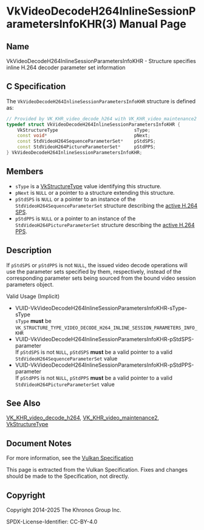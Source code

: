 # VkVideoDecodeH264InlineSessionParametersInfoKHR(3) Manual Page

## Name

VkVideoDecodeH264InlineSessionParametersInfoKHR - Structure specifies inline H.264 decoder parameter set information



## [](#_c_specification)C Specification

The `VkVideoDecodeH264InlineSessionParametersInfoKHR` structure is defined as:

```c++
// Provided by VK_KHR_video_decode_h264 with VK_KHR_video_maintenance2
typedef struct VkVideoDecodeH264InlineSessionParametersInfoKHR {
    VkStructureType                            sType;
    const void*                                pNext;
    const StdVideoH264SequenceParameterSet*    pStdSPS;
    const StdVideoH264PictureParameterSet*     pStdPPS;
} VkVideoDecodeH264InlineSessionParametersInfoKHR;
```

## [](#_members)Members

- `sType` is a [VkStructureType](https://registry.khronos.org/vulkan/specs/latest/man/html/VkStructureType.html) value identifying this structure.
- `pNext` is `NULL` or a pointer to a structure extending this structure.
- `pStdSPS` is `NULL` or a pointer to an instance of the `StdVideoH264SequenceParameterSet` structure describing the [active H.264 SPS](https://registry.khronos.org/vulkan/specs/latest/html/vkspec.html#decode-h264-active-sps).
- `pStdPPS` is `NULL` or a pointer to an instance of the `StdVideoH264PictureParameterSet` structure describing the [active H.264 PPS](https://registry.khronos.org/vulkan/specs/latest/html/vkspec.html#decode-h264-active-pps).

## [](#_description)Description

If `pStdSPS` or `pStdPPS` is not `NULL`, the issued video decode operations will use the parameter sets specified by them, respectively, instead of the corresponding parameter sets being sourced from the bound video session parameters object.

Valid Usage (Implicit)

- [](#VUID-VkVideoDecodeH264InlineSessionParametersInfoKHR-sType-sType)VUID-VkVideoDecodeH264InlineSessionParametersInfoKHR-sType-sType  
  `sType` **must** be `VK_STRUCTURE_TYPE_VIDEO_DECODE_H264_INLINE_SESSION_PARAMETERS_INFO_KHR`
- [](#VUID-VkVideoDecodeH264InlineSessionParametersInfoKHR-pStdSPS-parameter)VUID-VkVideoDecodeH264InlineSessionParametersInfoKHR-pStdSPS-parameter  
  If `pStdSPS` is not `NULL`, `pStdSPS` **must** be a valid pointer to a valid `StdVideoH264SequenceParameterSet` value
- [](#VUID-VkVideoDecodeH264InlineSessionParametersInfoKHR-pStdPPS-parameter)VUID-VkVideoDecodeH264InlineSessionParametersInfoKHR-pStdPPS-parameter  
  If `pStdPPS` is not `NULL`, `pStdPPS` **must** be a valid pointer to a valid `StdVideoH264PictureParameterSet` value

## [](#_see_also)See Also

[VK\_KHR\_video\_decode\_h264](https://registry.khronos.org/vulkan/specs/latest/man/html/VK_KHR_video_decode_h264.html), [VK\_KHR\_video\_maintenance2](https://registry.khronos.org/vulkan/specs/latest/man/html/VK_KHR_video_maintenance2.html), [VkStructureType](https://registry.khronos.org/vulkan/specs/latest/man/html/VkStructureType.html)

## [](#_document_notes)Document Notes

For more information, see the [Vulkan Specification](https://registry.khronos.org/vulkan/specs/latest/html/vkspec.html#VkVideoDecodeH264InlineSessionParametersInfoKHR)

This page is extracted from the Vulkan Specification. Fixes and changes should be made to the Specification, not directly.

## [](#_copyright)Copyright

Copyright 2014-2025 The Khronos Group Inc.

SPDX-License-Identifier: CC-BY-4.0